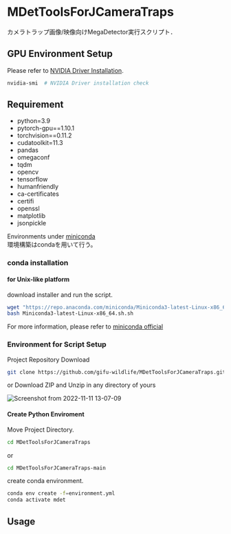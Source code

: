 # MDetToolsForJCameraTraps

カメラトラップ画像/映像向けMegaDetector実行スクリプト．

## GPU Environment Setup

Please refer to [NVIDIA Driver Installation](https://developer.nvidia.com/cuda-downloads?target_os=Linux&target_arch=x86_64&Distribution=Ubuntu&target_version=20.04&target_type=deb_network).  
```bash
nvidia-smi  # NVIDIA Driver installation check
```

## Requirement

- python=3.9
- pytorch-gpu==1.10.1
- torchvision==0.11.2
- cudatoolkit=11.3
- pandas
- omegaconf
- tqdm
- opencv
- tensorflow
- humanfriendly
- ca-certificates
- certifi
- openssl
- matplotlib
- jsonpickle

Environments under [miniconda](https://docs.conda.io/en/latest/miniconda.html)  
環境構築はcondaを用いて行う。  

### conda installation
#### for Unix-like platform

download installer and run the script.  
```bash
wget "https://repo.anaconda.com/miniconda/Miniconda3-latest-Linux-x86_64.sh.sh"
bash Miniconda3-latest-Linux-x86_64.sh.sh
```

For more information, please refer to [miniconda official](https://docs.conda.io/en/latest/miniconda.html)   

### Environment for Script Setup

Project Repository Download

```bash
git clone https://github.com/gifu-wildlife/MDetToolsForJCameraTraps.git
```

or Download ZIP and Unzip in any directory of yours

![Screenshot from 2022-11-11 13-07-09](https://user-images.githubusercontent.com/50891743/201261079-74254fd8-ce4f-4a0f-9085-3a5209d40f7c.png)

#### Create Python Enviroment

Move Project Directory.

```bash
cd MDetToolsForJCameraTraps
```

or

```bash
cd MDetToolsForJCameraTraps-main
```

create conda environment.

```bash
conda env create -f=environment.yml
conda activate mdet
```

## Usage

